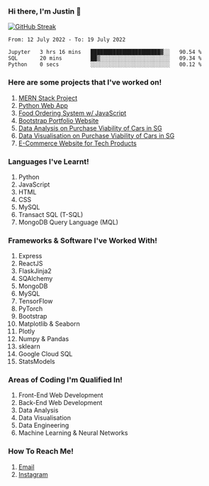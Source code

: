 ### Hi there, I'm Justin 👋

[![GitHub Streak](http://github-readme-streak-stats.herokuapp.com?user=amidstdebug&theme=midnight-purple&hide_border=true&date_format=j%20M%5B%20Y%5D)](https://git.io/streak-stats)

<!--START_SECTION:waka-->

```text
From: 12 July 2022 - To: 19 July 2022

Jupyter   3 hrs 16 mins   ██████████████████████▓░░   90.54 %
SQL       20 mins         ██▒░░░░░░░░░░░░░░░░░░░░░░   09.34 %
Python    0 secs          ░░░░░░░░░░░░░░░░░░░░░░░░░   00.12 %
```

<!--END_SECTION:waka-->

### Here are some projects that I've worked on!

1. [MERN Stack Project](https://github.com/amidstdebug/MERN-Stack)
2. [Python Web App](https://github.com/amidstdebug/Python-Web-App)
3. [Food Ordering System w/ JavaScript](https://github.com/amidstdebug/Restaurant-Ordering-System)
4. [Bootstrap Portfolio Website](https://github.com/amidstdebug/HTML-CSS-CA2)
5. [Data Analysis on Purchase Viability of Cars in SG](https://github.com/amidstdebug/DAAA-Sem-2/tree/main/PDAS/DAAA1B04_2112646_Justin_Wong_Juin_Hng)
6. [Data Visualisation on Purchase Viability of Cars in SG](https://github.com/amidstdebug/DAAA-Sem-2/tree/main/DAVI/P2112646_Justin_Wong_Juin_Hng)
7. [E-Commerce Website for Tech Products](https://github.com/amidstdebug/DAAA-Sem-2/tree/main/BEWD/Assignments/bed-assignment-2)

### Languages I've Learnt!
1. Python
2. JavaScript
3. HTML
4. CSS
5. MySQL
6. Transact SQL (T-SQL)
7. MongoDB Query Language (MQL)

### Frameworks & Software I've Worked With!
1. Express
2. ReactJS
3. FlaskJinja2 
4. SQAlchemy
5. MongoDB
6. MySQL
7. TensorFlow
8. PyTorch
9. Bootstrap
10. Matplotlib & Seaborn
11. Plotly
12. Numpy & Pandas
13. sklearn
14. Google Cloud SQL
15. StatsModels

### Areas of Coding I'm Qualified In!
1. Front-End Web Development
2. Back-End Web Development
3. Data Analysis
4. Data Visualisation
5. Data Engineering
6. Machine Learning & Neural Networks


### How To Reach Me!
1. [Email](mailto:justineong325@gmail.com)
2. [Instagram](https://www.instagram.com/1kdegree)

